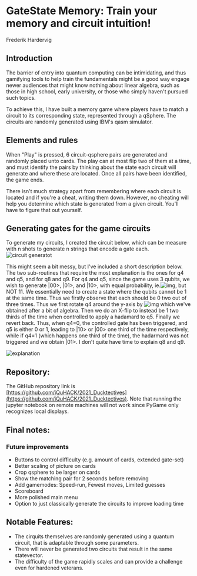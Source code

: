 # GateState Memory: Train your memory and circuit intuition!

Frederik Hardervig

## Introduction

The barrier of entry into quantum computing can be intimidating, and thus gamifying tools to help train the fundamentals might be a good way engage newer audiences that might know nothing about linear algebra, such as those in high school, early university, or those who simply haven't pursued such topics.

To achieve this, I have built a memory game where players have to match a circuit to its corresponding state, represented through a qSphere. The circuits are randomly generated using IBM's qasm simulator. 

## Elements and rules

When "Play" is pressed, 6 circuit-qsphere pairs are generated and randomly placed unto cards. The play can at most flip two of them at a time, and must identify the pairs by thinking about the state each circuit will generate and where these are located. Once all pairs have been identified, the game ends.

There isn't much strategy apart from remembering where each circuit is located and if you're a cheat, writing them down. However, no cheating will help you determine which state is generated from a given circuit. You'll have to figure that out yourself.

## Generating gates for the game circuits
To generate my circuits, I created the circuit below, which can be measure with n shots to generate n strings that encode a gate each.
![circuit generatot](https://github.com/iQuHACK/2021_Ducktectives/blob/main/Pictures/Generator%20circuit.JPG)

This might seem a bit messy, but I've included a short description below. The two sub-routines that require the most explanation is the ones for q4 and q5, and for q8 and q9. For q4 and q5, since the game uses 3 qubits, we wish to generate |00>, |01>, and |10>, with equal probability, ie.![img](https://i.imgur.com/vzZ6lGY.gif), but NOT 11. We essentially need to create a state where the qubits cannot be 1 at the same time. Thus we firstly observe that each should be 0 two out of three times. Thus we first rotate q4 around the y-axis by ![img](https://i.imgur.com/bhy8bgJ.gif) which we've obtained after a bit of algebra. Then we do an X-flip to instead be 1 two thirds of the time when controlled to apply a hadamard to q5. Finally we revert back. Thus, when q4=0, the controlled gate has been triggered, and q5 is either 0 or 1, leading to |10> or |00> one third of the time respectively, while if q4=1 (which happens one third of the time), the hadarmard was not triggered and we obtain |01>. I don't quite have time to explain q8 and q9.

![explanation](https://github.com/iQuHACK/2021_Ducktectives/blob/main/Pictures/Explanation.png)

## Repository:

The GitHub repository link is [https://github.com/iQuHACK/2021_Ducktectives](https://github.com/iQuHACK/2021_Ducktectives).
Note that running the jupyter notebook on remote machines will not work since PyGame only recognizes local displays.

## Final notes:
### Future improvements
* Buttons to control difficulty (e.g. amount of cards, extended gate-set)
* Better scaling of picture on cards
* Crop qsphere to be larger on cards
* Show the matching pair for 2 seconds before removing
* Add gamemodes: Speed-run, Fewest moves, Limited guesses
* Scoreboard
* More polished main menu
* Option to just classically generate the circuits to improve loading time

## Notable Features:
*   The cirquits themselves are randomly generated using a quantum circuit, that is adaptable through some parameters.
*   There will never be generated two circuits that result in the same statevector.
*   The difficulty of the game rapidly scales and can provide a challenge even for hardened veterans.

